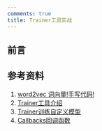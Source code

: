 ```yaml
---
comments: true
title: Trainer工具实战
---
```



## 前言

## 参考资料

<div class="grid cards" markdown>

1. [word2vec 词向量!手写代码!](https://www.bilibili.com/video/BV1VP4y1s7eS/)
2. [Trainer工具介绍](../trainer/trainer.md)
3. [Trainer训练自定义模型](../module2trainer/module2trainer.md)
4. [Callbacks回调函数](../callbacks/callbacks.md)

</div>